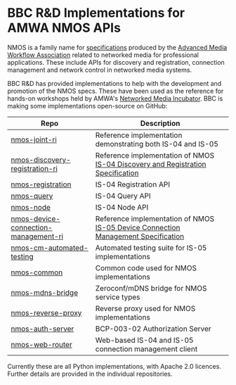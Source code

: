 # BBC R&D Implementations for AMWA NMOS APIs

NMOS is a family name for [specifications][NMOS] produced by the [Advanced Media Workflow Association][AMWA] related to networked media for professional applications. These include APIs for discovery and registration, connection management and network control in networked media systems.

BBC R&D has provided implementations to help with the development and promotion of the NMOS specs. These have been used as the reference for hands-on workshops held by AMWA's [Networked Media Incubator]. BBC is making some implementations open-source on GitHub:

Repo | Description
-----|------------
[nmos-joint-ri](https://github.com/bbc/nmos-joint-ri) | Reference implementation demonstrating both IS-04 and IS-05
[nmos-discovery-registration-ri](https://github.com/bbc/nmos-discovery-registration-ri)  |  Reference implementation of NMOS [IS-04 Discovery and Registration Specification][IS-04]
[nmos-registration](https://github.com/bbc/nmos-registration)  | IS-04 Registration API
[nmos-query](https://github.com/bbc/nmos-query)  | IS-04 Query API
[nmos-node](https://github.com/bbc/nmos-node)  | IS-04 Node API
[nmos-device-connection-management-ri](https://github.com/bbc/nmos-device-connection-management-ri)  |  Reference implementation of NMOS [IS-05 Device Connection Management Specification][IS-05]
[nmos-cm-automated-testing](https://github.com/bbc/nmos-cm-automated-testing) | Automated testing suite for IS-05 implementations
[nmos-common](https://github.com/bbc/nmos-common)  | Common code used for  NMOS implementations
[nmos-mdns-bridge](https://github.com/bbc/nmos-mdns-bridge) | Zeroconf/mDNS bridge for NMOS service types
[nmos-reverse-proxy](https://github.com/bbc/nmos-reverse-proxy) | Reverse proxy used for NMOS implementations
[nmos-auth-server](https://github.com/bbc/nmos-auth-server) | BCP-003-02 Authorization Server
[nmos-web-router](https://github.com/bbc/nmos-web-router) | Web-based IS-04 and IS-05 connection management client

Currently these are all Python implementations, with Apache 2.0 licences. Further details are provided in the individual repositories.

[//]: # (References/Links)

[AMWA]: http://amwa.tv "Advanced Media Workflow Association"

[IS-04]: https://github.com/AMWA-TV/nmos-discovery-registration "IS-04"

[IS-05]: https://github.com/AMWA-TV/nmos-device-connection-management "IS-05"

[Networked Media Incubator]: http://nmos.tv/about_NMI.html "Networked Media Incubator"

[NMOS]: https://github.com/AMWA-TV/nmos "NMOS overview GitHub"
